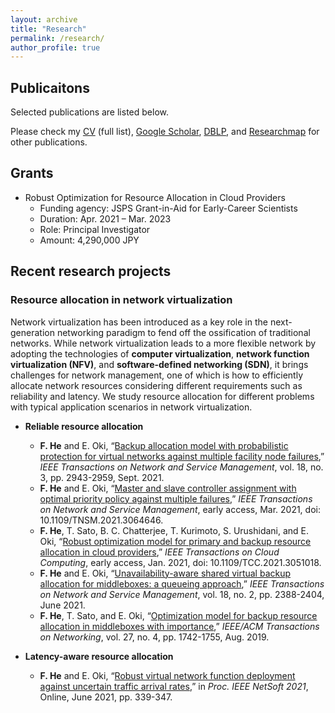 ```yaml
---
layout: archive
title: "Research"
permalink: /research/
author_profile: true
---
```

## Publicaitons
Selected publications are listed below.

Please check my [CV](http://fujunhe.github.io/files/Curriculum_Vitae.pdf) (full list), [Google Scholar](https://scholar.google.co.jp/citations?user=1x7F0AMAAAAJ&hl=en), [DBLP](https://dblp.org/pid/34/7779.html), and [Researchmap](https://researchmap.jp/fujunhe) for other publications.

## Grants
* Robust Optimization for Resource Allocation in Cloud Providers
  * Funding agency: JSPS Grant-in-Aid for Early-Career Scientists
  * Duration: Apr. 2021 – Mar. 2023
  * Role: Principal Investigator
  * Amount: 4,290,000 JPY

## Recent research projects

### Resource allocation in network virtualization
Network virtualization has been introduced as a key role in the next-generation networking paradigm to fend off the ossification of traditional networks. While network virtualization leads to a more flexible network by adopting the technologies of **computer virtualization**, **network function virtualization (NFV)**, and **software-defined networking (SDN)**, it brings challenges for network management, one of which is how to efficiently allocate network resources considering different requirements such as reliability and latency. We study resource allocation for different problems with typical application scenarios in network virtualization.

* **Reliable resource allocation**
  * **F. He** and E. Oki, “[Backup allocation model with probabilistic protection for virtual networks against multiple facility node failures](https://ieeexplore.ieee.org/document/9415681),” *IEEE Transactions on Network and Service Management*, vol. 18, no. 3, pp. 2943-2959, Sept. 2021.
  * **F. He** and E. Oki, “[Master and slave controller assignment with optimal priority policy against multiple failures](https://ieeexplore.ieee.org/document/9372933),” *IEEE Transactions on Network and Service Management*, early access, Mar. 2021, doi: 10.1109/TNSM.2021.3064646. 
  * **F. He**, T. Sato, B. C. Chatterjee, T. Kurimoto, S. Urushidani, and E. Oki, “[Robust optimization model for primary and backup resource allocation in cloud providers](https://ieeexplore.ieee.org/document/9320544),” *IEEE Transactions on Cloud Computing*, early access, Jan. 2021, doi: 10.1109/TCC.2021.3051018.
  * **F. He** and E. Oki, “[Unavailability-aware shared virtual backup allocation for middleboxes: a queueing approach](https://ieeexplore.ieee.org/document/9204642),” *IEEE Transactions on Network and Service Management*, vol. 18, no. 2, pp. 2388-2404, June 2021.
  * **F. He**, T. Sato, and E. Oki, “[Optimization model for backup resource allocation in middleboxes with importance](https://ieeexplore.ieee.org/document/8786912),” *IEEE/ACM Transactions on Networking*, vol. 27, no. 4, pp. 1742-1755, Aug. 2019.

* **Latency-aware resource allocation**
  * **F. He** and E. Oki, “[Robust virtual network function deployment against uncertain traffic arrival rates](https://ieeexplore.ieee.org/document/9492607),” in *Proc. IEEE NetSoft 2021*, Online, June 2021, pp. 339-347.

<!--- 
### Reliable resource allocation in network virtualization
Network virtualization has been introduced as a key role in the next-generation networking paradigm to fend off the ossification of traditional networks. While network virtualization leads to a more flexible network by adopting the technologies of **computer virtualization**, **network function virtualization (NFV)**, and **software-defined networking (SDN)**, it brings challenges for network management, one of which is how to efficiently allocate resources with concerning the reliability issue. Resource allocation with **protection** strategies is an essential requirement for network virtualization. We study reliable resource allocation for different problems with typical application scenarios in network virtualization.
* **F. He** and E. Oki, “[Backup allocation model with probabilistic protection for virtual networks against multiple facility node failures](https://ieeexplore.ieee.org/document/9415681),” *IEEE Transactions on Network and Service Management*, vol. 18, no. 3, pp. 2943--2959, Sept. 2021.
* **F. He**, and E. Oki, “[Master and slave controller assignment with optimal priority policy against multiple failures](https://ieeexplore.ieee.org/document/9372933),” *IEEE Transactions on Network and Service Management*, early access, Mar. 2021, doi: 10.1109/TNSM.2021.3064646. 
* **F. He**, T. Sato, B. C. Chatterjee, T. Kurimoto, S. Urushidani, and E. Oki, “[Robust optimization model for primary and backup resource allocation in cloud providers](https://ieeexplore.ieee.org/document/9320544),” *IEEE Transactions on Cloud Computing*, early access, Jan. 2021, doi: 10.1109/TCC.2021.3051018.
* **F. He** and E. Oki, “[Unavailability-aware shared virtual backup allocation for middleboxes: a queueing approach](https://ieeexplore.ieee.org/document/9204642),” *IEEE Transactions on Network and Service Management*, early access, Sept. 2020, doi: 10.1109/TNSM.2020.3026218.
* **F. He**, T. Sato, and E. Oki, “[Optimization model for backup resource allocation in middleboxes with importance](https://ieeexplore.ieee.org/document/8786912),” *IEEE/ACM Transactions on Networking*, vol. 27, no. 4, pp. 1742-1755, Aug. 2019.

### Latency-aware service deployment
NFV provides a flexible and efficient way to implement network functions traditionally deployed on dedicated devices as virtual network functions (VNFs) running on commodity servers. Network resources with NFV can be provisioned elastically to support heterogeneous services, each of which is represented by a forwarding graph constructed by a set of VNFs. A critical problem for service providers is hwo to deploy the requested services, including **placing VNFs**, **allocating resources**, and **scheduling traffic**.
* **F. He** and E. Oki, “Robust virtual network function deployment against uncertain traffic arrival rates,” *Proc. IEEE NetSoft 2021*, Online, Jun. 2021, pp. 1-9.
--->
